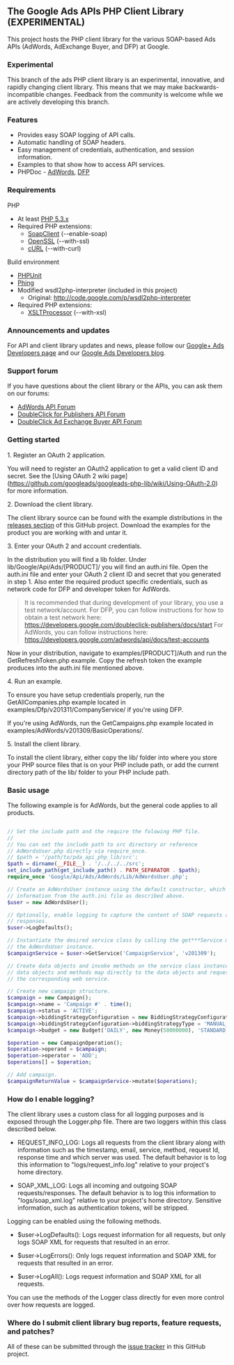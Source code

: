 ## The Google Ads APIs PHP Client Library (EXPERIMENTAL)

This project hosts the PHP client library for the various SOAP-based Ads APIs
(AdWords, AdExchange Buyer, and DFP) at Google.

### Experimental
This branch of the ads PHP client library is an experimental, innovative, and
rapidly changing client library. This means that we may make backwards-
incompatible changes. Feedback from the community is welcome while we are
actively developing this branch.

### Features

* Provides easy SOAP logging of API calls.
* Automatic handling of SOAP headers.
* Easy management of credentials, authentication, and session information.
* Examples to that show how to access API services.
* PHPDoc - [AdWords](http://googleads.github.io/googleads-php-lib/AdWords/),
  [DFP](http://googleads.github.io/googleads-php-lib/Dfp/)


### Requirements

PHP
  - At least [PHP 5.3.x](http://php.net)
  - Required PHP extensions:
    - [SoapClient](http://us3.php.net/manual/en/book.soap.php) (--enable-soap)
    - [OpenSSL](http://php.net/manual/en/book.openssl.php) (--with-ssl)
    - [cURL](http://php.net/manual/en/book.curl.php) (--with-curl)

Build environment
  - [PHPUnit](http://www.phpunit.de)
  - [Phing](http://phing.info)
  - Modified wsdl2php-interpreter (included in this project)
    - Original: http://code.google.com/p/wsdl2php-interpreter
  - Required PHP extensions:
    - [XSLTProcessor](http://php.net/manual/en/class.xsltprocessor.php)
        (--with-xsl)


### Announcements and updates

For API and client library updates and news, please follow our [Google+ Ads
Developers page](https://plus.google.com/+GoogleAdsDevelopers/posts) and our
[Google Ads Developers blog](http://googleadsdeveloper.blogspot.com).


### Support forum

If you have questions about the client library or the APIs, you can ask them on our forums:
  * [AdWords API Forum](https://groups.google.com/group/adwords-api)
  * [DoubleClick for Publishers API Forum](https://groups.google.com/forum/#!forum/google-doubleclick-for-publishers-api)
  * [DoubleClick Ad Exchange Buyer API Forum](https://groups.google.com/forum/#!forum/google-doubleclick-ad-exchange-buyer-api)

### Getting started

1\. Register an OAuth 2 application.

You will need to register an OAuth2 application to get a valid client ID and
secret. See the [Using OAuth 2 wiki page]
(https://github.com/googleads/googleads-php-lib/wiki/Using-OAuth-2.0) for more information.

2\. Download the client library.

The client library source can be found with the example distributions in the
[releases section](https://github.com/googleads/googleads-php-lib/releases) of
this GitHub project. Download the examples for the product you are working with
and untar it.

3\. Enter your OAuth 2 and account credentials.

In the distribution you will find a lib folder. Under
lib/Google/Api/Ads/[PRODUCT]/ you will find an auth.ini file. Open the auth.ini
file and enter your OAuth 2 client ID and secret that you generated in step 1.
Also enter the required product specific credentials, such as network code for
DFP and developer token for AdWords.

> It is recommended that during development of your library, you use a test
> network/account. For DFP, you can follow instructions for how to obtain a
> test network here:
> https://developers.google.com/doubleclick-publishers/docs/start
> For AdWords, you can follow instructions here:
> https://developers.google.com/adwords/api/docs/test-accounts

Now in your distribution, navigate to examples/[PRODUCT]/Auth and run the
GetRefreshToken.php example. Copy the refresh token the example produces into
the auth.ini file mentioned above.

4\. Run an example.

To ensure you have setup credentials properly, run the GetAllCompanies.php
example located in examples/Dfp/v201311/CompanyService/ if you're using DFP.

If you're using AdWords, run the GetCampaigns.php example located in
examples/AdWords/v201309/BasicOperations/.

5\. Install the client library.

To install the client library, either copy the lib/ folder into where you store
your PHP source files that is on your PHP include path, or add the current
directory path of the lib/ folder to your PHP include path.


### Basic usage

The following example is for AdWords, but the general code applies to all
products.


```php

// Set the include path and the require the folowing PHP file.
//
// You can set the include path to src directory or reference
// AdWordsUser.php directly via require_once.
// $path = '/path/to/pda_api_php_lib/src';
$path = dirname(__FILE__) . '/../../../src';
set_include_path(get_include_path() . PATH_SEPARATOR . $path);
require_once 'Google/Api/Ads/AdWords/Lib/AdWordsUser.php';

// Create an AdWordsUser instance using the default constructor, which will load
// information from the auth.ini file as described above.
$user = new AdWordsUser();

// Optionally, enable logging to capture the content of SOAP requests and
// responses.
$user->LogDefaults();

// Instantiate the desired service class by calling the get***Service method on
// the AdWordsUser instance.
$campaignService = $user->GetService('CampaignService', 'v201309');

// Create data objects and invoke methods on the service class instance. The
// data objects and methods map directly to the data objects and requests for
// the corresponding web service.

// Create new campaign structure.
$campaign = new Campaign();
$campaign->name = 'Campaign #' . time();
$campaign->status = 'ACTIVE';
$campaign->biddingStrategyConfiguration = new BiddingStrategyConfiguration();
$campaign->biddingStrategyConfiguration->biddingStrategyType = 'MANUAL_CPC';
$campaign->budget = new Budget('DAILY', new Money(50000000), 'STANDARD');

$operation = new CampaignOperation();
$operation->operand = $campaign;
$operation->operator = 'ADD';
$operations[] = $operation;

// Add campaign.
$campaignReturnValue = $campaignService->mutate($operations);
```


### How do I enable logging?

The client library uses a custom class for all logging purposes and is exposed
through the Logger.php file. There are two loggers within this class described
below.

  - REQUEST_INFO_LOG: Logs all requests from the client library along
    with information such as the timestamp, email, service, method,
    request Id, response time and which server was used. The default
    behavior is to log this information to "logs/request_info.log" relative to
    your project's home directory.

  - SOAP_XML_LOG: Logs all incoming and outgoing SOAP requests/responses. The
    default behavior is to log this information to "logs/soap_xml.log" relative
    to your project's home directory. Sensitive information, such as
    authentication tokens, will be stripped.

Logging can be enabled using the following methods.

  - $user->LogDefaults(): Logs request information for all requests, but only
    logs SOAP XML for requests that resulted in an error.

  - $user->LogErrors(): Only logs request information and SOAP XML for requests
    that resulted in an error.

  - $user->LogAll(): Logs request information and SOAP XML for all requests.

You can use the methods of the Logger class directly for even more control over
how requests are logged.


### Where do I submit client library bug reports, feature requests, and patches?

All of these can be submitted through the
[issue tracker](https://github.com/googleads/googleads-php-lib/issues) in this
GitHub project.

